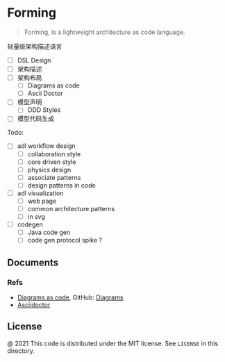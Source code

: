 # Forming

> Forming, is a lightweight architecture as code language. 

轻量级架构描述语言

 - [ ] DSL Design
 - [ ] 架构描述
 - [ ] 架构布局
   - [ ] Diagrams as code
   - [ ] Ascii Doctor
 - [ ] 模型声明
   - [ ] DDD Styles
 - [ ] 模型代码生成 

Todo:

 - [ ] adl workflow design
    - [ ] collaboration style
    - [ ] core driven style
    - [ ] physics design
    - [ ] associate patterns
    - [ ] design patterns in code
 - [ ] adl visualization
    - [ ] web page
    - [ ] common architecture patterns
    - [ ] in svg
 - [ ] codegen
    - [ ] Java code gen
    - [ ] code gen protocol spike ?

Documents
---

### Refs

 - [Diagrams as code](https://diagrams.mingrammer.com/docs/getting-started/examples), GitHub: [Diagrams](https://github.com/mingrammer/diagrams)
 - [Asciidoctor](https://asciidoctor.org/docs/asciidoctor-diagram/)

License
---

@ 2021 This code is distributed under the MIT license. See `LICENSE` in this directory.
